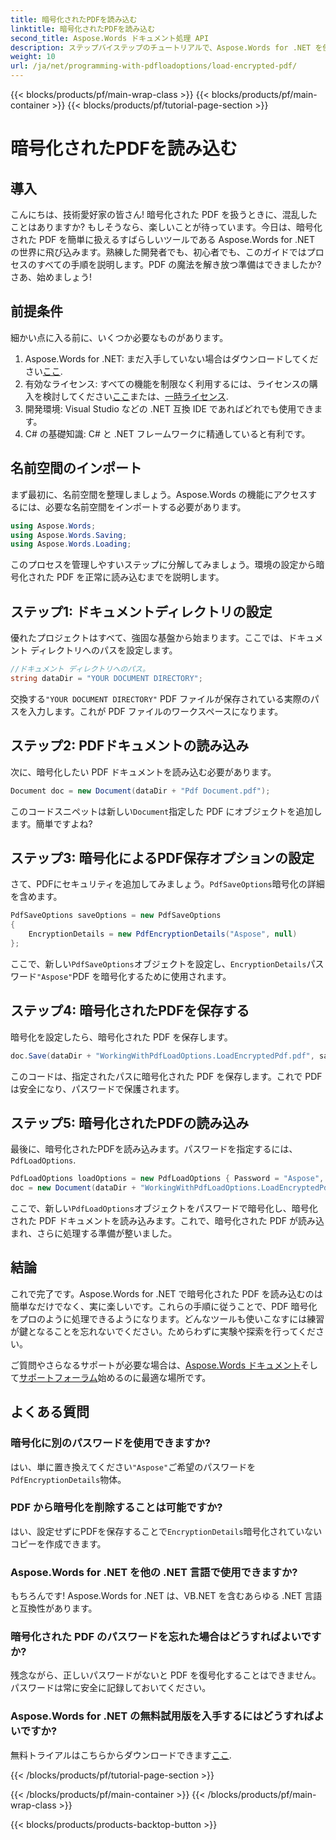 ```yaml
---
title: 暗号化されたPDFを読み込む
linktitle: 暗号化されたPDFを読み込む
second_title: Aspose.Words ドキュメント処理 API
description: ステップバイステップのチュートリアルで、Aspose.Words for .NET を使用して暗号化された PDF を読み込む方法を学びます。すぐに PDF の暗号化と復号化をマスターできます。
weight: 10
url: /ja/net/programming-with-pdfloadoptions/load-encrypted-pdf/
---
```


{{< blocks/products/pf/main-wrap-class >}}
{{< blocks/products/pf/main-container >}}
{{< blocks/products/pf/tutorial-page-section >}}

# 暗号化されたPDFを読み込む

## 導入

こんにちは、技術愛好家の皆さん! 暗号化された PDF を扱うときに、混乱したことはありますか? もしそうなら、楽しいことが待っています。今日は、暗号化された PDF を簡単に扱えるすばらしいツールである Aspose.Words for .NET の世界に飛び込みます。熟練した開発者でも、初心者でも、このガイドではプロセスのすべての手順を説明します。PDF の魔法を解き放つ準備はできましたか? さあ、始めましょう!

## 前提条件

細かい点に入る前に、いくつか必要なものがあります。

1.  Aspose.Words for .NET: まだ入手していない場合はダウンロードしてください[ここ](https://releases.aspose.com/words/net/).
2. 有効なライセンス: すべての機能を制限なく利用するには、ライセンスの購入を検討してください[ここ](https://purchase.aspose.com/buy)または、[一時ライセンス](https://purchase.aspose.com/temporary-license/).
3. 開発環境: Visual Studio などの .NET 互換 IDE であればどれでも使用できます。
4. C# の基礎知識: C# と .NET フレームワークに精通していると有利です。

## 名前空間のインポート

まず最初に、名前空間を整理しましょう。Aspose.Words の機能にアクセスするには、必要な名前空間をインポートする必要があります。

```csharp
using Aspose.Words;
using Aspose.Words.Saving;
using Aspose.Words.Loading;
```

このプロセスを管理しやすいステップに分解してみましょう。環境の設定から暗号化された PDF を正常に読み込むまでを説明します。

## ステップ1: ドキュメントディレクトリの設定

優れたプロジェクトはすべて、強固な基盤から始まります。ここでは、ドキュメント ディレクトリへのパスを設定します。

```csharp
//ドキュメント ディレクトリへのパス。
string dataDir = "YOUR DOCUMENT DIRECTORY";
```

交換する`"YOUR DOCUMENT DIRECTORY"` PDF ファイルが保存されている実際のパスを入力します。これが PDF ファイルのワークスペースになります。

## ステップ2: PDFドキュメントの読み込み

次に、暗号化したい PDF ドキュメントを読み込む必要があります。 

```csharp
Document doc = new Document(dataDir + "Pdf Document.pdf");
```

このコードスニペットは新しい`Document`指定した PDF にオブジェクトを追加します。簡単ですよね?

## ステップ3: 暗号化によるPDF保存オプションの設定

さて、PDFにセキュリティを追加してみましょう。`PdfSaveOptions`暗号化の詳細を含めます。

```csharp
PdfSaveOptions saveOptions = new PdfSaveOptions
{
    EncryptionDetails = new PdfEncryptionDetails("Aspose", null)
};
```

ここで、新しい`PdfSaveOptions`オブジェクトを設定し、`EncryptionDetails`パスワード`"Aspose"`PDF を暗号化するために使用されます。

## ステップ4: 暗号化されたPDFを保存する

暗号化を設定したら、暗号化された PDF を保存します。

```csharp
doc.Save(dataDir + "WorkingWithPdfLoadOptions.LoadEncryptedPdf.pdf", saveOptions);
```

このコードは、指定されたパスに暗号化された PDF を保存します。これで PDF は安全になり、パスワードで保護されます。

## ステップ5: 暗号化されたPDFの読み込み

最後に、暗号化されたPDFを読み込みます。パスワードを指定するには、`PdfLoadOptions`.

```csharp
PdfLoadOptions loadOptions = new PdfLoadOptions { Password = "Aspose", LoadFormat = LoadFormat.Pdf };
doc = new Document(dataDir + "WorkingWithPdfLoadOptions.LoadEncryptedPdf.pdf", loadOptions);
```

ここで、新しい`PdfLoadOptions`オブジェクトをパスワードで暗号化し、暗号化された PDF ドキュメントを読み込みます。これで、暗号化された PDF が読み込まれ、さらに処理する準備が整いました。

## 結論

これで完了です。Aspose.Words for .NET で暗号化された PDF を読み込むのは簡単なだけでなく、実に楽しいです。これらの手順に従うことで、PDF 暗号化をプロのように処理できるようになります。どんなツールも使いこなすには練習が鍵となることを忘れないでください。ためらわずに実験や探索を行ってください。

ご質問やさらなるサポートが必要な場合は、[Aspose.Words ドキュメント](https://reference.aspose.com/words/net/)そして[サポートフォーラム](https://forum.aspose.com/c/words/8)始めるのに最適な場所です。

## よくある質問

### 暗号化に別のパスワードを使用できますか?
はい、単に置き換えてください`"Aspose"`ご希望のパスワードを`PdfEncryptionDetails`物体。

### PDF から暗号化を削除することは可能ですか?
はい、設定せずにPDFを保存することで`EncryptionDetails`暗号化されていないコピーを作成できます。

### Aspose.Words for .NET を他の .NET 言語で使用できますか?
もちろんです! Aspose.Words for .NET は、VB.NET を含むあらゆる .NET 言語と互換性があります。

### 暗号化された PDF のパスワードを忘れた場合はどうすればよいですか?
残念ながら、正しいパスワードがないと PDF を復号化することはできません。パスワードは常に安全に記録しておいてください。

### Aspose.Words for .NET の無料試用版を入手するにはどうすればよいですか?
無料トライアルはこちらからダウンロードできます[ここ](https://releases.aspose.com/).

{{< /blocks/products/pf/tutorial-page-section >}}

{{< /blocks/products/pf/main-container >}}
{{< /blocks/products/pf/main-wrap-class >}}

{{< blocks/products/products-backtop-button >}}
